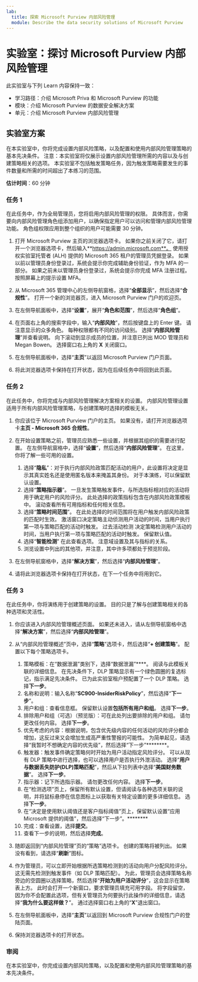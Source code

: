 ```yaml
---
lab:
  title: 探索 Microsoft Purview 内部风险管理
  module: Describe the data security solutions of Microsoft Purview
---
```


# 实验室：探讨 Microsoft Purview 内部风险管理

此实验室与下列 Learn 内容保持一致：

- 学习路径：介绍 Microsoft Priva 和 Microsoft Purview 的功能
- 模块：介绍 Microsoft Purview 的数据安全解决方案
- 单元：介绍 Microsoft Purview 内部风险管理

## 实验室方案

在本实验室中，你将完成设置内部风险策略，以及配置和使用内部风险管理策略的基本先决条件。  注意：本实验室将仅展示设置内部风险管理所需的内容以及与创建策略相关的选项。  本实验室不包括触发策略任务，因为触发策略需要发生的事件数量和所需的时间超出了本练习的范围。

**估计时间**：60 分钟

### 任务 1

在此任务中，作为全局管理员，您将启用内部风险管理的权限。  具体而言，你需要向内部风险管理角色组添加用户，以确保指定用户可以访问和管理内部风险管理功能。  角色组权限应用到整个组织的用户可能需要 30 分钟。

1. 打开 Microsoft Purview 主页的浏览器选项卡。  如果你之前关闭了它，请打开一个浏览器选项卡，然后输入**https://admin.microsoft.com**。 使用授权实验室托管者 (ALH) 提供的 Microsoft 365 租户的管理员凭据登录。 如果以前以管理员身份登录过，系统会提示你完成辅助身份验证，作为 MFA 的一部分。 如果之前未以管理员身份登录过，系统会提示你完成 MFA 注册过程。按照屏幕上的提示设置 MFA。

1. 从 Microsoft 365 管理中心的左侧导航窗格，选择“**全部显示**”，然后选择“**合规性**”。  打开一个新的浏览器页，进入 Microsoft Purview 门户的欢迎页。  

1. 在左侧导航面板中，选择“**设置**”，展开“**角色和范围**”，然后选择“**角色组**”。

1. 在页面右上角的搜索字段中，输入“**内部风险**”，然后按键盘上的 Enter 键。  请注意显示的众多角色。  每种权限都有不同的访问级别。  选择“**内部风险管理**”并查看说明。  向下滚动到显示成员的位置，并注意已列出 MOD 管理员和 Megan Bowen。 选择窗口右上角的 **X** 关闭窗口。

1. 在左侧导航面板中，选择“**主页**”以返回 Microsoft Purview 门户页面。

1. 将此浏览器选项卡保持在打开状态，因为在后续任务中将回到此页面。

### 任务 2

在此任务中，你将完成与内部风险管理解决方案相关的设置。  内部风险管理设置适用于所有内部风险管理策略，与创建策略时选择的模板无关。

1. 你应该位于 Microsoft Purview 门户的主页。 如果没有，请打开浏览器选项卡**主页 - Microsoft 365 合规性**。

1. 在开始设置策略之前，管理员应熟悉一些设置，并根据其组织的需要进行配置。 在左侧导航窗格中，选择“**设置**”，然后选择“**内部风险管理**”。  在这里，你将了解一些可用的设置。
    1. 选择“**隐私**”：对于执行内部风险政策匹配活动的用户，此设置将决定是显示其真实姓名还是使用匿名版本来掩盖其身份。  对于本演练，可以保留默认设置。
    1. 选择“**策略指示器**”。 一旦发生策略触发事件，与所选指标相对应的活动将用于确定用户的风险评分。 此处选择的政策指标包含在内部风险政策模板中。  滚动查看所有可用指标和任何相关信息。 
    1. 选择“**策略时间范围**”。 在此处选择的时间范围将在用户触发内部风险政策的匹配时生效。   激活窗口决定策略主动侦测用户活动的时间，当用户执行第一项与策略匹配的活动时触发。 过去活动检测 决定策略检测用户活动的时间，当用户执行第一项与策略匹配的活动时触发。  保留默认值。
    1. 选择“**智能检测**” 在此查看选项。  注意域设置及其与指标的关系。
    1. 浏览设置中列出的其他项，并注意，其中许多项都处于预览阶段。

1. 在左侧导航窗格中，选择“**解决方案**”，然后选择“**内部风险管理**”。

1. 请将此浏览器选项卡保持在打开状态，在下一个任务中将用到它。

### 任务 3

在此任务中，你将演练用于创建策略的设置。  目的只是了解与创建策略相关的各种选项和灵活性。

1. 你应该进入内部风险管理概述页面。  如果还未进入，请从左侧导航窗格中选择“**解决方案**”，然后选择“**内部风险管理**”。

1. 从“内部风险管理概述”页中，选择“**策略**”选项卡，然后选择“**+ 创建策略**”。  配置以下每个策略选项卡。

    1. 策略模板：在“数据泄漏”类别下，选择“数据泄漏”****。  阅读与此模板关联的详细信息。 在先决条件下，DLP 策略显示有一个绿色圆圈的复选标记，指示满足先决条件。  已为此实验室租户预配置了一个 DLP 策略。 选择**下一步**。 
    1. 名称和说明：输入名称“**SC900-InsiderRiskPolicy**”，然后选择“**下一步**”。
    1. 用户和组：查看信息框。  保留默认设置**包括所有用户和组**。  选择**下一步**。
    1. 排除用户和组（可选）（预览版）：可在此处列出要排除的用户和组。 请勿更改任何内容。 选择**下一步**。
    1. 优先考虑的内容：根据说明，包含优先级内容的任何活动的风险评分都会增加，这反过来又会增加生成高严重性警报的可能性。 为简单起见，请选择“我暂时不想确定内容的优先级”，然后选择“下一步”********。
    1. 触发器：触发事件确定策略何时开始为用户活动指定风险评分。  可以从现有 DLP 策略中进行选择，也可以选择用户是否执行外泄活动。 选择“**用户与数据丢失防护(DLP)策略匹配**”，然后从下拉列表中选择“**美国财务数据**”。 选择**下一步**。
    1. 指示器：记下所选指示器。 请勿更改任何内容。 选择**下一步**。
    1. 在“检测选项”页上，保留所有默认设置，但请阅读与各种选项关联的说明，并将鼠标悬停在信息图标上以获取有关特定设置的更多详细信息。  选择**下一步**。
    1. 在“决定是使用默认阈值还是客户指标阈值”页上，保留默认设置“应用 Microsoft 提供的阈值”，然后选择“下一步”。********
    1. 完成：查看设置，选择**提交**。
    1. 查看下一步的说明，然后选择**完成**。

1. 随即返回到“内部风险管理”页的“策略”选项卡。  创建的策略将被列出。  如果没有看到，请选择“**刷新**”图标。

1. 作为管理员，可以立即开始根据所选策略检测到的活动向用户分配风险评分。 这无需先检测到触发事件（如 DLP 策略匹配）。  为此，管理员会选择策略名称旁边的空圆圈以选择策略，然后选择“**开始为用户活动评分**”，这会显示在策略表上方。  此时会打开一个新窗口，要求管理员填充可用字段。 将字段留空，因为你不会配置此选项，但有关管理员为何要执行此操作的详细信息，请选择“**我为什么要这样做？**”。  通过选择窗口右上角的“**X**”退出窗口。

1. 在左侧导航面板中，选择“**主页**”以返回到 Microsoft Purview 合规性门户的登陆页面。

1. 保持浏览器选项卡的打开状态。

### 审阅

在本实验室中，你完成设置内部风险策略，以及配置和使用内部风险管理策略的基本先决条件。
